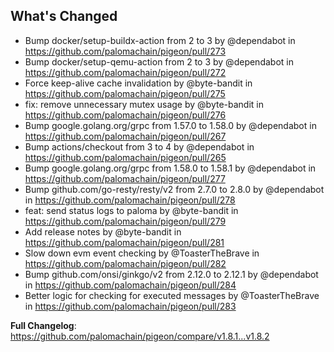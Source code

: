 ## What's Changed
* Bump docker/setup-buildx-action from 2 to 3 by @dependabot in https://github.com/palomachain/pigeon/pull/273
* Bump docker/setup-qemu-action from 2 to 3 by @dependabot in https://github.com/palomachain/pigeon/pull/272
* Force keep-alive cache invalidation by @byte-bandit in https://github.com/palomachain/pigeon/pull/275
* fix: remove unnecessary mutex usage by @byte-bandit in https://github.com/palomachain/pigeon/pull/276
* Bump google.golang.org/grpc from 1.57.0 to 1.58.0 by @dependabot in https://github.com/palomachain/pigeon/pull/267
* Bump actions/checkout from 3 to 4 by @dependabot in https://github.com/palomachain/pigeon/pull/265
* Bump google.golang.org/grpc from 1.58.0 to 1.58.1 by @dependabot in https://github.com/palomachain/pigeon/pull/277
* Bump github.com/go-resty/resty/v2 from 2.7.0 to 2.8.0 by @dependabot in https://github.com/palomachain/pigeon/pull/278
* feat: send status logs to paloma by @byte-bandit in https://github.com/palomachain/pigeon/pull/279
* Add release notes by @byte-bandit in https://github.com/palomachain/pigeon/pull/281
* Slow down evm event checking by @ToasterTheBrave in https://github.com/palomachain/pigeon/pull/282
* Bump github.com/onsi/ginkgo/v2 from 2.12.0 to 2.12.1 by @dependabot in https://github.com/palomachain/pigeon/pull/284
* Better logic for checking for executed messages by @ToasterTheBrave in https://github.com/palomachain/pigeon/pull/283


**Full Changelog**: https://github.com/palomachain/pigeon/compare/v1.8.1...v1.8.2
